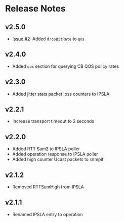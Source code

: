 # Release Notes

## v2.5.0
* [Issue #2](https://github.com/oxo42/snmpmod/issues/2): Added `dropBitRate` to `qos` 

## v2.4.0
* Added `qos` section for querying CB QOS policy rates

## v2.3.0
* Added jitter stats packet loss counters to IPSLA

## v2.2.1
* Increase transport timeout to 2 seconds

## v2.2.0
* Added RTT Sum2 to IPSLA poller
* Added operation response to IPSLA poller
* Added high counter Ucast packets to snmpif

## v2.1.2
* Removed RTTSumHigh from IPSLA

## v2.1.1
* Renamed IPSLA entry to operation
